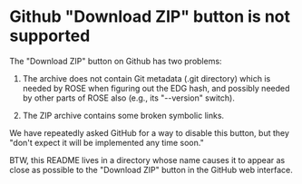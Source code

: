 Github "Download ZIP" button is not supported
=============================================

The "Download ZIP" button on Github has two problems:

1. The archive does not contain Git metadata (.git directory) which
   is needed by ROSE when figuring out the EDG hash, and possibly
   needed by other parts of ROSE also (e.g., its "--version" switch).

2. The ZIP archive contains some broken symbolic links.

We have repeatedly asked GitHub for a way to disable this
button, but they "don't expect it will be implemented any time soon."

BTW, this README lives in a directory whose name causes it to appear
as close as possible to the "Download ZIP" button in the GitHub web
interface.
